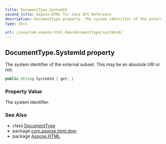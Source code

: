 ```yaml
---
title: DocumentType.SystemId
second_title: Aspose.HTML for Java API Reference
description: DocumentType property. The system identifier of the external subset. This may be an absolute URI or not
type: docs

url: /java/com.aspose.html.dom/documenttype/systemid/
---
```

## DocumentType.SystemId property

The system identifier of the external subset. This may be an absolute URI or not.

```java
public String SystemId { get; }
```

### Property Value

The system identifier.

### See Also

* class [DocumentType](../)
* package [com.aspose.html.dom](../../../com.aspose.html.dom/)
* package [Aspose.HTML](../../../)
